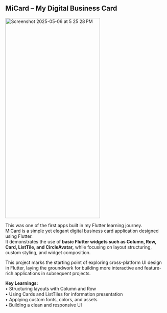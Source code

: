 ## MiCard – My Digital Business Card

<img width="296" height="626" alt="Screenshot 2025-05-06 at 5 25 28 PM" src="https://github.com/user-attachments/assets/7e3539b0-5bd5-4d27-a6c7-210d25677c82" />

This was one of the first apps built in my Flutter learning journey.   
MiCard is a simple yet elegant digital business card application designed using Flutter.   
It demonstrates the use of **basic Flutter widgets such as Column, Row, Card, ListTile, and CircleAvatar,** while focusing on layout structuring, custom styling, and widget composition.    

This project marks the starting point of exploring cross-platform UI design in Flutter, laying the groundwork for building more interactive and feature-rich applications in subsequent projects.

**Key Learnings:**      
	•	Structuring layouts with Column and Row      
	•	Using Cards and ListTiles for information presentation			
	•	Applying custom fonts, colors, and assets			
	•	Building a clean and responsive UI
